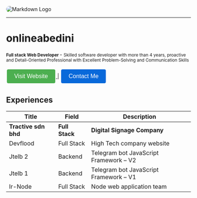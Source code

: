 
<img src="https://media.licdn.com/dms/image/D4E16AQGIIJvOAQ4KAQ/profile-displaybackgroundimage-shrink_350_1400/0/1704697779812?e=1715212800&v=beta&t=T3LeEWn_hkw79fnbfff4RhWc7bDpxFGIVYGo-MAvXhs" alt="Markdown Logo" style="border-radius: 10px;">
<hr>

# onlineabedini 

<small><b> Full stack Web Developer </b></small> - 
<small>Skilled software developer with more than 4 years, proactive and Detail-Oriented Professional with Excellent Problem-Solving and Communication Skills</small>

<a href="https://onlineabedini.ir/">
<button style="background-color: #4CAF50; /* Green */
border: none;
color: white;
padding: 10px 20px;
text-align: center;
text-decoration: none;
display: inline-block;
font-size: 16px;
margin: 4px 2px;
cursor: pointer;
border-radius: 4px;">Visit Website</button> 
</a>
|
<a href="mailto:onlineabedini@gmail.com">
<button style="background-color: #0969da; /* Green */
border: none;
color: white;
padding: 10px 20px;
text-align: center;
text-decoration: none;
display: inline-block;
font-size: 16px;
margin: 4px 2px;
cursor: pointer;
border-radius: 4px;">Contact Me</button>
</a>

## Experiences
| Title    | Field     | Description
| ---------|----------|----------|
| **Tractive sdn bhd** | **Full Stack** | **Digital Signage Company** |
| Devflood | Full Stack | High Tech company website |
| Jtelb 2 | Backend | Telegram bot JavaScript Framework – V2 |
| Jtelb 1 | Backend | Telegram bot JavaScript Framework – V1 |
| Ir-Node | Full Stack | Node web application team |
